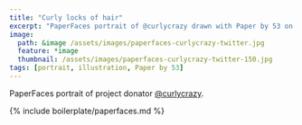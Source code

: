 ```yaml
---
title: "Curly locks of hair"
excerpt: "PaperFaces portrait of @curlycrazy drawn with Paper by 53 on an iPad."
image: 
  path: &image /assets/images/paperfaces-curlycrazy-twitter.jpg 
  feature: *image
  thumbnail: /assets/images/paperfaces-curlycrazy-twitter-150.jpg
tags: [portrait, illustration, Paper by 53]
---
```


PaperFaces portrait of project donator [@curlycrazy](https://twitter.com/curlycrazy).

{% include boilerplate/paperfaces.md %}

